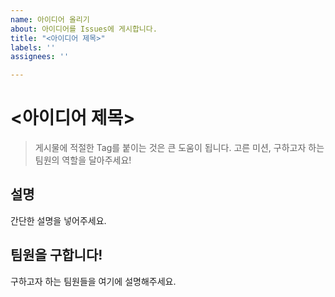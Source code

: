 ```yaml
---
name: 아이디어 올리기
about: 아이디어를 Issues에 게시합니다.
title: "<아이디어 제목>"
labels: ''
assignees: ''

---
```


# <아이디어 제목>

> 게시물에 적절한 Tag를 붙이는 것은 큰 도움이 됩니다. 고른 미션, 구하고자 하는 팀원의 역할을 달아주세요!

## 설명

간단한 설명을 넣어주세요.

## 팀원을 구합니다!

구하고자 하는 팀원들을 여기에 설명해주세요.
